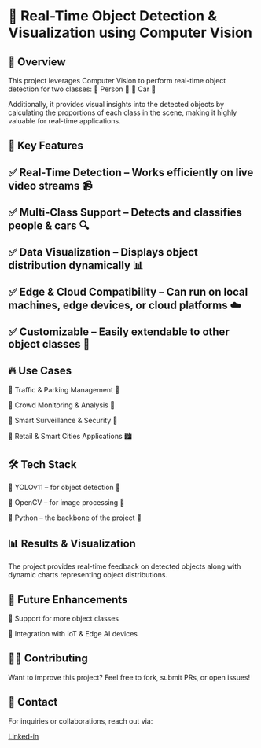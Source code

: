 <h1>🚀 Real-Time Object Detection & Visualization using Computer Vision</h1>


<h2>📌  Overview </h2>
This project leverages Computer Vision to perform real-time object detection for two classes:
🔹 Person 👤
🔹 Car 🚗

Additionally, it provides visual insights into the detected objects by calculating the proportions of each class in the scene, making it highly valuable for real-time applications.

<h2>🎯  Key Features <h2>
  
✅ Real-Time Detection – Works efficiently on live video streams 📹

✅ Multi-Class Support – Detects and classifies people & cars 🔍

✅ Data Visualization – Displays object distribution dynamically 📊

✅ Edge & Cloud Compatibility – Can run on local machines, edge devices, or cloud platforms ☁️

✅ Customizable – Easily extendable to other object classes 🎯

<h2>🔥 Use Cases </h2>

🔹 Traffic & Parking Management 🚦

🔹 Crowd Monitoring & Analysis 👥

🔹 Smart Surveillance & Security 🔐

🔹 Retail & Smart Cities Applications 🏙️


<h2>🛠️ Tech Stack</h2>

🔸 YOLOv11  – for object detection 🧠

🔸 OpenCV – for image processing 📸

🔸 Python – the backbone of the project 🐍


<h2>📊 Results & Visualization</h2>

The project provides real-time feedback on detected objects along with dynamic charts representing object distributions.


<h2>📌 Future Enhancements</h2>

🚀 Support for more object classes

🚀 Integration with IoT & Edge AI devices

<h2>👨‍💻 Contributing</h2>
Want to improve this project? Feel free to fork, submit PRs, or open issues!

<h2>📩 Contact</h2>

For inquiries or collaborations, reach out via:

[Linked-in](https://www.linkedin.com/in/mohamed-wasef-789743233/)



